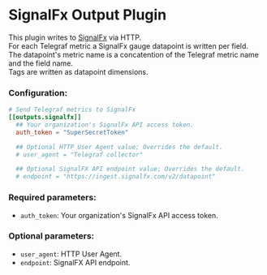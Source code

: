 # SignalFx Output Plugin

This plugin writes to [SignalFx](https://signalfx.com/) via HTTP.<br/>
For each Telegraf metric a SignalFx gauge datapoint is written per field.<br/>
The datapoint's metric name is a concatention of the Telegraf metric name and the field name.<br/>
Tags are written as datapoint dimensions.

### Configuration:

```toml
# Send Telegraf metrics to SignalFx
[[outputs.signalfx]]
  ## Your organization's SignalFx API access token.
  auth_token = "SuperSecretToken"

  ## Optional HTTP User Agent value; Overrides the default.
  # user_agent = "Telegraf collector"

  ## Optional SignalFX API endpoint value; Overrides the default.
  # endpoint = "https://ingest.signalfx.com/v2/datapoint"
```

### Required parameters:

* `auth_token`: Your organization's SignalFx API access token.


### Optional parameters:

* `user_agent`: HTTP User Agent.
* `endpoint`: SignalFX API endpoint.
